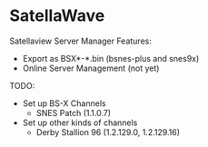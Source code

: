 SatellaWave
========

Satellaview Server Manager
Features:
- Export as BSX*-*.bin (bsnes-plus and snes9x)
- Online Server Management (not yet)

TODO:
- Set up BS-X Channels
  - SNES Patch (1.1.0.7)
- Set up other kinds of channels
  - Derby Stallion 96 (1.2.129.0, 1.2.129.16)